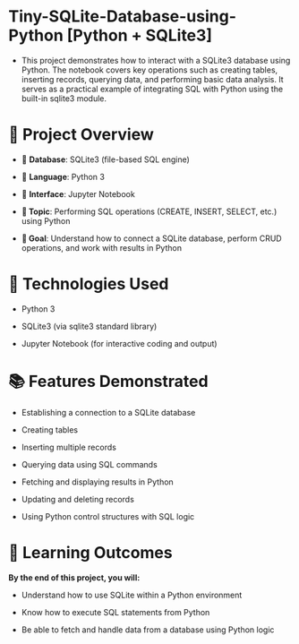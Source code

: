 # Tiny-SQLite-Database-using-Python [Python + SQLite3]

- This project demonstrates how to interact with a SQLite3 database using Python. The notebook covers key operations such as creating tables, inserting records, querying data, and performing basic data analysis. It serves as a practical example of integrating SQL with Python using the built-in sqlite3 module.

# 📌 Project Overview
- 📂 **Database**: SQLite3 (file-based SQL engine)

- 🐍 **Language**: Python 3

- 📒 **Interface**: Jupyter Notebook

- **📁 Topic**: Performing SQL operations (CREATE, INSERT, SELECT, etc.) using Python

- **🎯 Goal**: Understand how to connect a SQLite database, perform CRUD operations, and work with results in Python

# 🧰 Technologies Used
- Python 3

- SQLite3 (via sqlite3 standard library)

- Jupyter Notebook (for interactive coding and output)



# 📚 Features Demonstrated
- Establishing a connection to a SQLite database

- Creating tables

- Inserting multiple records

- Querying data using SQL commands

- Fetching and displaying results in Python

- Updating and deleting records

- Using Python control structures with SQL logic

# 🧠 Learning Outcomes
**By the end of this project, you will:**

- Understand how to use SQLite within a Python environment

- Know how to execute SQL statements from Python

- Be able to fetch and handle data from a database using Python logic


























